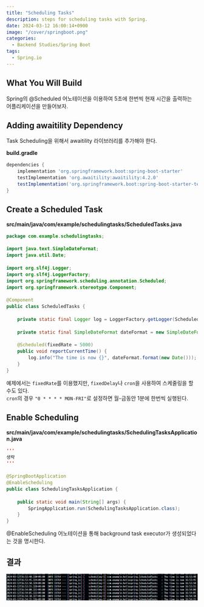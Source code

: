 ```yaml
---
title: "Scheduling Tasks"
description: steps for scheduling tasks with Spring.
date: 2024-03-12 16:00:14+0900
image: "/cover/springboot.png"
categories:
  - Backend Studies/Spring Boot
tags:
  - Spring.io
---
```


## What You Will Build

Spring의 @Scheduled 어노테이션을 이용하여 5초에 한번씩 현재 시간을 출력하는 어플리케이션을 만들어보자.

## Adding awaitility Dependency

Task Scheduling을 위해서 awaitility 라이브러리를 추가해야 한다.

**build.gradle**

```build.gradle
dependencies {
	implementation 'org.springframework.boot:spring-boot-starter'
	testImplementation 'org.awaitility:awaitility:4.2.0'
	testImplementation('org.springframework.boot:spring-boot-starter-test')
}
```

## Create a Scheduled Task

**src/main/java/com/example/schedulingtasks/ScheduledTasks.java**

```Java
package com.example.schedulingtasks;

import java.text.SimpleDateFormat;
import java.util.Date;

import org.slf4j.Logger;
import org.slf4j.LoggerFactory;
import org.springframework.scheduling.annotation.Scheduled;
import org.springframework.stereotype.Component;

@Component
public class ScheduledTasks {

	private static final Logger log = LoggerFactory.getLogger(ScheduledTasks.class);

	private static final SimpleDateFormat dateFormat = new SimpleDateFormat("HH:mm:ss");

	@Scheduled(fixedRate = 5000)
	public void reportCurrentTime() {
		log.info("The time is now {}", dateFormat.format(new Date()));
	}
}
```

예제에서는 `fixedRate`를 이용했지만, `fixedDelay`나 `cron`을 사용하여 스케줄링을 할 수도 있다.  
`cron`의 경우 `"0 * * * * MON-FRI"`로 설정하면 월-금동안 1분에 한번씩 실행된다.

## Enable Scheduling

**src/main/java/com/example/schedulingtasks/SchedulingTasksApplication.java**

```Java
'''
생략
'''

@SpringBootApplication
@EnableScheduling
public class SchedulingTasksApplication {

	public static void main(String[] args) {
		SpringApplication.run(SchedulingTasksApplication.class);
	}
}
```

@EnableScheduling 어노테이션을 통해 background task executor가 생성되었다는 것을 명시한다.

## 결과

![실행 화면](image.png)
